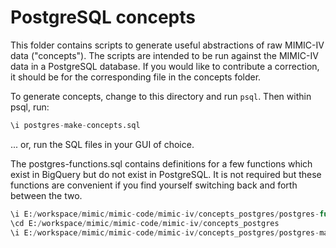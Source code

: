 # PostgreSQL concepts

This folder contains scripts to generate useful abstractions of raw MIMIC-IV data ("concepts"). The
scripts are intended to be run against the MIMIC-IV data in a PostgreSQL database.
If you would like to contribute a correction, it should be for the corresponding file in the concepts folder.

To generate concepts, change to this directory and run `psql`. Then within psql, run:

```sql
\i postgres-make-concepts.sql
```

... or, run the SQL files in your GUI of choice.

The postgres-functions.sql contains definitions for a few functions which exist in BigQuery but do not exist in PostgreSQL. It is not required but these functions are convenient if you find yourself switching back and forth between the two.


```sql
\i E:/workspace/mimic/mimic-code/mimic-iv/concepts_postgres/postgres-functions.sql
\cd E:/workspace/mimic/mimic-code/mimic-iv/concepts_postgres
\i E:/workspace/mimic/mimic-code/mimic-iv/concepts_postgres/postgres-make-concepts.sql

```
